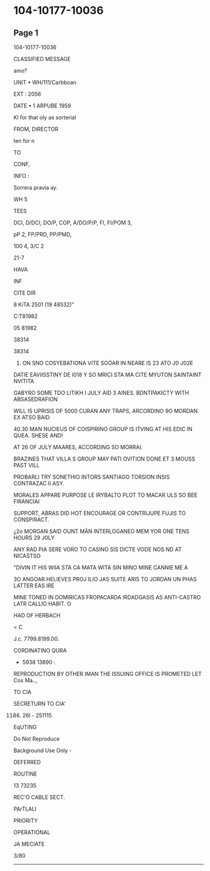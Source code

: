 # 104-10177-10036

## Page 1

104-10177-10036

CLASSIFIED MESSAGE

amo?

UNIT • WH/111/Carbboan

EXT : 2056

DATE • 1 ARPUBE 1959

KI for that oly as sorterial

FROM, DIRECTOR

ten for n

TO

CONF,

INFO :

Sorrera pravia ay.

WH 5

TEES

DCI, D/DCI, DO/P, COP, A/DO/P/P, FI, FI/POM 3,

pP 2, FP/PRD, PP/PMD,

100 4, 3/C 2

21-7

HAVA

INF

CITE DIR

8 KiTA 2501 (19 48532)"

C:T81982

05 81982

38314

38314

1. ON SNO COSYEBATIONA VITE SOÓAR IN NEARE IS 23 ATO J0 J02E

DATIE EAVIISSTINY DE I018 Y SO MRICI STA MA CITE MYUTON SAINTAINT NVITITA

GABYRO SOME TDO LITIKH I JULY AID 3 AINES. BDNTPAKICTY WITH ABSASEDRAFION

WILL IS UPRISIS OF 5000 CURAN ANY TRAPS, ARCORDINO 9O MORDAN. EX ATSO BAID

40.30 MAN NUCIEUS OF COISPIRINO GROUP IS ITVING AT HIS EDIC IN QUEA. SHESE AND!

AT 26 OF JULY MAARES, ACCORDING SO MORRAI.

BRAZINES THAT VILLA S GROUP MAY PATI OVITION DONE ET 3 MOUSS PAST VILL

PROBARLI TRY SONETHIO INTORS SANTIAGO TORSION INSIS CONTRAZAC II ASY.

MORALES APPARE PURPOSE LE IRYBALTO PLOT TO MACAR ULS SO BEE FIRANCIAI

SUPPORT, ABRAS DID HOT ENCOURAGE OR CONTRIJUPE FUJIS TO CONSPIRACT.

¿2o MORGAN SAID OUNT MÃN INTERLOGANEO MEM YOR ONE TENS HOURS 29 J0LY

ANY RAD PIA SERE VORO TO CASINO SIS DICTE VODE NOS ND AT NICASTSO

"DIVIN IT HIS WIIA STA CA MATA WITA SIN MINO MINE CANNIE ME A

3O ANGOAR HELIEVES PROJ ILIO JAS SUITE ARIS TO JORDAN UN PHAS LATTER EAS IRE

MINE TONED IN DOMIRICAS FROPACARDA IRDADGASIS AS ANTI-CASTRO LATR CALLIO HABIT. O

HAD OF HERBACH

= C

J.c. 7799.8199.00.

CORDINATINO QURA

+ 5938 13890 :

REPRODUCTION BY OTHER IMAN THE ISSUING OFFICE IS PROMETED LET Cos Ma..,

TO CIA

SECRETURN TO CIA'

1186. 26l - 251115

EqUTING

Do Not Reproduce

Background Use Only -

DEFERRED

ROUTINE

13 73235

REC'O CABLE SECT.

PArTLALI

PRIORITY

OPERATIONAL

JA MECIATE

3/80

---

